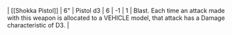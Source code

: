 | [[Shokka Pistol]] | 6"    | Pistol d3 | 6   | -1  | 1   | Blast. Each time an attack made with this weapon is allocated to a VEHICLE model, that attack has a Damage characteristic of D3. | 